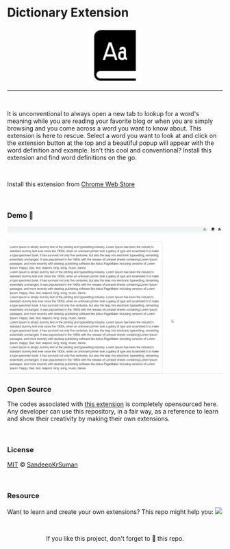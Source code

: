 # Dictionary Extension

<p align="center"><a href="https://chrome.google.com/webstore/detail/dictionary/dlapopclhkmhhkmjhhaloapiiepbbnii"><img src="/assets/icon128.png" /></a></p>

---

<br>

<p>It is unconventional to always open a new tab to lookup for a word's meaning while you are reading your favorite blog or when you are simply browsing and you come across a word you want to know about. This extension is here to rescue. Select a word you want to look at and click on the extension button at the top and a beautiful popup will appear with the word definition and example. Isn't this cool and conventional? Install this extension and find word definitions on the go.</p>
  
<br>
  
Install this extension from [Chrome Web Store](https://chrome.google.com/webstore/detail/dictionary/dlapopclhkmhhkmjhhaloapiiepbbnii)  
  
<br>

### Demo 🎥

![](/assets/demo.gif)

### Open Source

The codes associated with [this extension](https://chrome.google.com/webstore/detail/dictionary/dlapopclhkmhhkmjhhaloapiiepbbnii) is completely opensourced here. Any developer can use this repository, in a fair way, as a reference to learn and show their creativity by making their own extensions.

<br>

### License

[MIT](LICENSE) © [SandeepKrSuman](https://github.com/SandeepKrSuman)

<br>

### Resource

Want to learn and create your own extensions? This repo might help you: [![](https://img.shields.io/badge/-Chrome%20Extensions-64C9CF?style=for-the-badge)](https://github.com/SandeepKrSuman/chrome-extensions)

<br>

<p align="center">If you like this project, don't forget to 🌟 this repo.</p>
